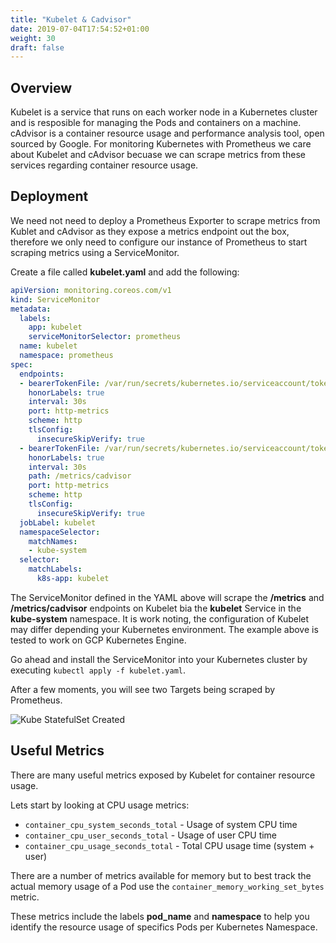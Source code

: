 ```yaml
---
title: "Kubelet & Cadvisor"
date: 2019-07-04T17:54:52+01:00
weight: 30
draft: false
---
```


## Overview

Kubelet is a service that runs on each worker node in a Kubernetes cluster and is resposible for managing the Pods and containers on a machine. cAdvisor is a container resource usage and performance analysis tool, open sourced by Google. For monitoring Kubernetes with Prometheus we care about Kubelet and cAdvisor becuase we can scrape metrics from these services regarding container resource usage.

## Deployment

We need not need to deploy a Prometheus Exporter to scrape metrics from Kublet and cAdvisor as they expose a metrics endpoint out the box, therefore we only need to configure our instance of Prometheus to start scraping metrics using a ServiceMonitor.

Create a file called **kubelet.yaml** and add the following:

```yaml
apiVersion: monitoring.coreos.com/v1
kind: ServiceMonitor
metadata:
  labels:
    app: kubelet
    serviceMonitorSelector: prometheus
  name: kubelet
  namespace: prometheus
spec:
  endpoints:
  - bearerTokenFile: /var/run/secrets/kubernetes.io/serviceaccount/token
    honorLabels: true
    interval: 30s
    port: http-metrics
    scheme: http
    tlsConfig:
      insecureSkipVerify: true
  - bearerTokenFile: /var/run/secrets/kubernetes.io/serviceaccount/token
    honorLabels: true
    interval: 30s
    path: /metrics/cadvisor
    port: http-metrics
    scheme: http
    tlsConfig:
      insecureSkipVerify: true
  jobLabel: kubelet
  namespaceSelector:
    matchNames:
    - kube-system
  selector:
    matchLabels:
      k8s-app: kubelet
```

The ServiceMonitor defined in the YAML above will scrape the **/metrics** and **/metrics/cadvisor** endpoints on Kubelet bia the **kubelet** Service in the **kube-system** namespace. It is work noting, the configuration of Kubelet may differ depending your Kubernetes environment. The example above is tested to work on GCP Kubernetes Engine.

Go ahead and install the ServiceMonitor into your Kubernetes cluster by executing `kubectl apply -f kubelet.yaml`.

After a few moments, you will see two Targets being scraped by Prometheus.

![Kube StatefulSet Created](/monitoring-kubernetes/metrics/kubelet-cadvisor/images/kubelet.png?classes=shadow&width=55pc)

## Useful Metrics

There are many useful metrics exposed by Kubelet for container resource usage.

Lets start by looking at CPU usage metrics:

* `container_cpu_system_seconds_total` - Usage of system CPU time
* `container_cpu_user_seconds_total` - Usage of user CPU time
* `container_cpu_usage_seconds_total` - Total CPU usage time (system + user)

There are a number of metrics available for memory but to best track the actual memory usage of a Pod use the `container_memory_working_set_bytes` metric.

These metrics include the labels **pod_name** and **namespace** to help you identify the resource usage of specifics Pods per Kubernetes Namespace.
